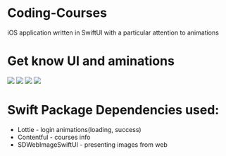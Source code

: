 # Coding-Courses

iOS application written in SwiftUI with a particular attention to animations

# Get know UI and aminations

![](https://media.giphy.com/media/KeEJtRE5pT0ZfwdvAT/giphy.gif)
![](https://media.giphy.com/media/KZY7pSeRSX6MuZsY5W/giphy.gif)
![](https://media.giphy.com/media/cIsMob0tkq73RUi2EA/giphy.gif)
![](https://media.giphy.com/media/Q7KqbJdiZWdImQLPQq/giphy.gif)

# Swift Package Dependencies used:

- Lottie - login animations(loading, success)
- Contentful - courses info
- SDWebImageSwiftUI - presenting images from web

